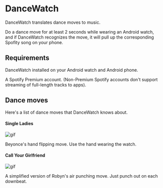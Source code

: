 # DanceWatch

DanceWatch translates dance moves to music.

Do a dance move for at least 2 seconds while wearing an Android watch, and if DanceWatch recognizes the move, it will pull up the corresponding Spofity song on your phone.

## Requirements 

DanceWatch installed on your Android watch and Android phone.

A Spotify Premium account. (Non-Premium Spotify accounts don't support streaming of full-length tracks to apps).

## Dance moves

Here's a list of dance moves that DanceWatch knows about.

#### Single Ladies

![gif](https://j.gifs.com/Z6z5oR.gif)

Beyonce's hand flipping move. Use the hand wearing the watch.

#### Call Your Girlfriend

![gif](https://j.gifs.com/gJnvDG.gif)

A simplified version of Robyn's air punching move. Just punch out on each downbeat.
